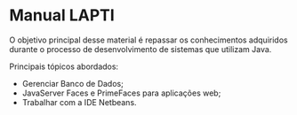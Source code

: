 # Manual LAPTI

O objetivo principal desse material é repassar os conhecimentos adquiridos durante o processo de desenvolvimento de sistemas que utilizam Java.

Principais tópicos abordados:

* Gerenciar Banco de Dados;
* JavaServer Faces e PrimeFaces para aplicações web;
* Trabalhar com a IDE Netbeans.



